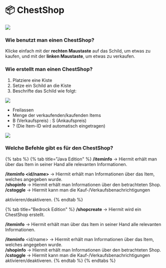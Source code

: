 # 📦 ChestShop

![](../.assets/citybuild/chestshop/intro/shop-intro.png)

### Wie benutzt man einen ChestShop?

Klicke einfach mit der **rechten Maustaste** auf das Schild, um etwas zu kaufen, und mit der **linken Maustaste**, um etwas zu verkaufen.

### Wie erstellt man einen ChestShop?

1. Platziere eine Kiste
2. Setze ein Schild an die Kiste&#x20;
3. Beschrifte das Schild wie folgt:&#x20;

![](../.assets/citybuild/chestshop/creation/shop-creation.png)

* Freilassen
* Menge der verkaufenden/kaufenden Items
* B (Verkaufspreis) : S (Ankaufspreis)
* ? (Die Item-ID wird automatisch eingetragen)

![](../.assets/citybuild/chestshop/result/shop-result.png)

### Welche Befehle gibt es für den ChestShop?

{% tabs %}
{% tab title="Java Edition" %}
**/iteminfo** -> Hiermit erhält man über das Item in seiner Hand alle relevanten Informationen.

**/iteminfo \<id/name>** -> Hiermit erhält man Informationen über das Item, welches angegeben wurde.\
**/shopinfo** -> Hiermit erhält man Informationen über den betrachteten Shop.\
**/cstoggle** -> Hiermit kann man die Kauf-/Verkaufsbenachrichtigungen

aktivieren/deaktiveren.
{% endtab %}

{% tab title="Bedrock Edition" %}
**/shopcreate** -> Hiermit wird ein ChestShop erstellt.

**/iteminfo** -> Hiermit erhält man über das Item in seiner Hand alle relevanten Informationen.

**/iteminfo** \<id/name> -> Hiermit erhält man Informationen über das Item, welches angegeben wurde.\
**/shopinfo** -> Hiermit erhält man Informationen über den betrachteten Shop.\
**/cstoggle** -> Hiermit kann man die Kauf-/Verkaufsbenachrichtigungen aktivieren/deaktiveren.
{% endtab %}
{% endtabs %}